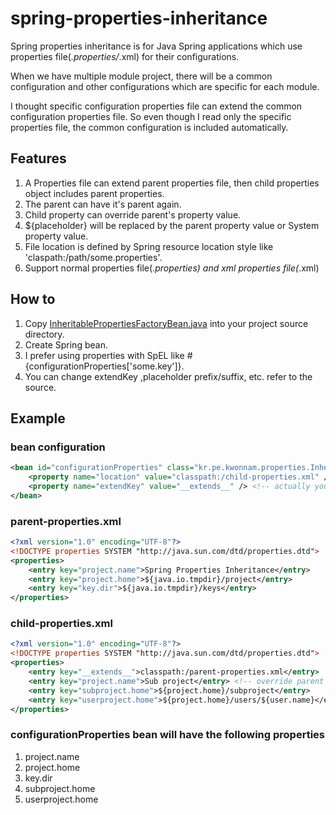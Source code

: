 spring-properties-inheritance
=============================

Spring properties inheritance is for Java Spring applications which use properties file(*.properties/*.xml)
for their configurations.

When we have multiple module project, there will be a common configuration and
other configurations which are specific for each module.

I thought specific configuration properties file can extend the common configuration properties file.
So even though I read only the specific properties file, the common configuration is included
automatically.

## Features

1. A Properties file can extend parent properties file, then child properties object includes parent properties.
1. The parent can have it's parent again.
1. Child property can override parent's property value.
1. ${placeholder} will be replaced by the parent property value or System property value.
1. File location is defined by Spring resource location style like 'claspath:/path/some.properties'.
1. Support normal properties file(*.properties) and xml properties file(*.xml)

## How to

1. Copy [InheritablePropertiesFactoryBean.java](https://github.com/kwon37xi/spring-properties-inheritance/blob/master/src/main/java/kr/pe/kwonnam/properties/InheritablePropertiesFactoryBean.java)
into your project source directory.
1. Create Spring bean.
1. I prefer using properties with SpEL like #{configurationProperties['some.key']}.
1. You can change extendKey ,placeholder prefix/suffix, etc. refer to the source.

## Example

### bean configuration
```xml
<bean id="configurationProperties" class="kr.pe.kwonnam.properties.InheritablePropertiesFactoryBean">
    <property name="location" value="classpath:/child-properties.xml" />
    <property name="extendKey" value="__extends__" /> <!-- actually you don't need this line. It's just an example' -->
</bean>
```

### parent-properties.xml
```xml
<?xml version="1.0" encoding="UTF-8"?>
<!DOCTYPE properties SYSTEM "http://java.sun.com/dtd/properties.dtd">
<properties>
    <entry key="project.name">Spring Properties Inheritance</entry>
    <entry key="project.home">${java.io.tmpdir}/project</entry>
    <entry key="key.dir">${java.io.tmpdir}/keys</entry>
</properties>
```
### child-properties.xml
```xml
<?xml version="1.0" encoding="UTF-8"?>
<!DOCTYPE properties SYSTEM "http://java.sun.com/dtd/properties.dtd">
<properties>
    <entry key="__extends__">classpath:/parent-properties.xml</entry>
    <entry key="project.name">Sub project</entry> <!-- override parent's project.name -->
    <entry key="subproject.home">${project.home}/subproject</entry>
    <entry key="userproject.home">${project.home}/users/${user.name}</entry> <!-- user.name from System Properties -->
</properties>
```

### configurationProperties bean will have the following properties
1. project.name
1. project.home
1. key.dir
1. subproject.home
1. userproject.home